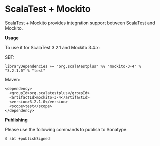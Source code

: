 # ScalaTest + Mockito
ScalaTest + Mockito provides integration support between ScalaTest and Mockito.

**Usage**

To use it for ScalaTest 3.2.1 and Mockito 3.4.x: 

SBT: 

```
libraryDependencies += "org.scalatestplus" %% "mockito-3-4" % "3.2.1.0" % "test"
```

Maven: 

```
<dependency>
  <groupId>org.scalatestplus</groupId>
  <artifactId>mockito-3-4</artifactId>
  <version>3.2.1.0</version>
  <scope>test</scope>
</dependency>
```

**Publishing**

Please use the following commands to publish to Sonatype: 

```
$ sbt +publishSigned
```
